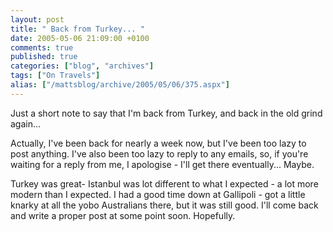 ```yaml
---
layout: post
title: " Back from Turkey... "
date: 2005-05-06 21:09:00 +0100
comments: true
published: true
categories: ["blog", "archives"]
tags: ["On Travels"]
alias: ["/mattsblog/archive/2005/05/06/375.aspx"]
---
```

<!-- more -->

<P>Just a short note to say that I'm back from Turkey, and back in the old grind again...</P>
 <P>Actually, I've been back for nearly a week now, but I've been too lazy to post anything. I've also been too lazy to reply to any emails, so, if you're waiting for a reply from me, I apologise - I'll get there eventually... Maybe.</P>
 <P>Turkey was great- Istanbul was lot different to what I expected - a lot more modern than I expected. I had a good time down at Gallipoli - got a little knarky at all the yobo Australians there, but it was still good. I'll come back and write a proper post at some point soon. Hopefully.</P>

